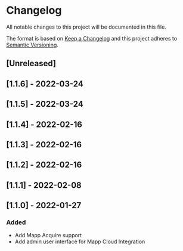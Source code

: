 # Changelog

All notable changes to this project will be documented in this file.

The format is based on [Keep a Changelog](http://keepachangelog.com/en/1.0.0/)
and this project adheres to [Semantic Versioning](http://semver.org/spec/v2.0.0.html).

## [Unreleased]

## [1.1.6] - 2022-03-24

## [1.1.5] - 2022-03-24

## [1.1.4] - 2022-02-16

## [1.1.3] - 2022-02-16

## [1.1.2] - 2022-02-16

## [1.1.1] - 2022-02-08

## [1.1.0] - 2022-01-27

### Added

- Add Mapp Acquire support
- Add admin user interface for Mapp Cloud Integration

